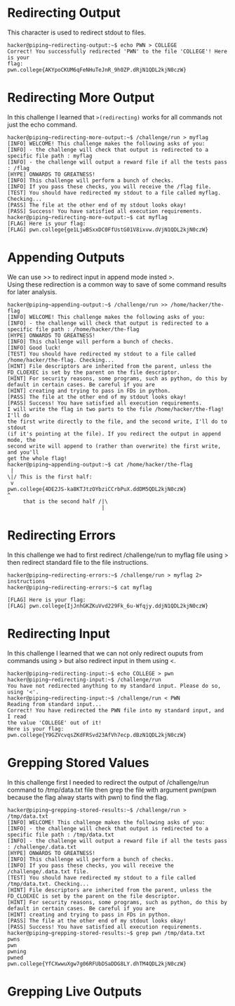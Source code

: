 # Redirecting Output
 This character is used to redirect stdout to files.
 ~~~
 hacker@piping~redirecting-output:~$ echo PWN > COLLEGE
Correct! You successfully redirected 'PWN' to the file 'COLLEGE'! Here is your
flag:
pwn.college{AKYpoCKUM6qFeNHuTeJnR_9h0ZP.dRjN1QDL2kjN0czW}
~~~
# Redirecting More Output
In this challenge I learned that `>(redirecting)` works for all commands not just the echo command.
~~~
hacker@piping~redirecting-more-output:~$ /challenge/run > myflag
[INFO] WELCOME! This challenge makes the following asks of you:
[INFO] - the challenge will check that output is redirected to a specific file path : myflag
[INFO] - the challenge will output a reward file if all the tests pass : /flag
[HYPE] ONWARDS TO GREATNESS!
[INFO] This challenge will perform a bunch of checks.
[INFO] If you pass these checks, you will receive the /flag file.
[TEST] You should have redirected my stdout to a file called myflag. Checking...
[PASS] The file at the other end of my stdout looks okay!
[PASS] Success! You have satisfied all execution requirements.
hacker@piping~redirecting-more-output:~$ cat myflag
[FLAG] Here is your flag:
[FLAG] pwn.college{ge1LjwBSxxDC0FfUstG01V8ixvw.dVjN1QDL2kjN0czW}
~~~
# Appending Outputs
We can use >> to redirect input in append mode insted >.  
Using these redirection is a common way to save of some command results for later analysis. 
~~~
hacker@piping~appending-output:~$ /challenge/run >> /home/hacker/the-flag
[INFO] WELCOME! This challenge makes the following asks of you:
[INFO] - the challenge will check that output is redirected to a specific file path : /home/hacker/the-flag
[HYPE] ONWARDS TO GREATNESS!
[INFO] This challenge will perform a bunch of checks.
[INFO] Good luck!
[TEST] You should have redirected my stdout to a file called /home/hacker/the-flag. Checking...
[HINT] File descriptors are inherited from the parent, unless the FD_CLOEXEC is set by the parent on the file descriptor.
[HINT] For security reasons, some programs, such as python, do this by default in certain cases. Be careful if you are
[HINT] creating and trying to pass in FDs in python.
[PASS] The file at the other end of my stdout looks okay!
[PASS] Success! You have satisfied all execution requirements.
I will write the flag in two parts to the file /home/hacker/the-flag! I'll do
the first write directly to the file, and the second write, I'll do to stdout
(if it's pointing at the file). If you redirect the output in append mode, the
second write will append to (rather than overwrite) the first write, and you'll
get the whole flag!
hacker@piping~appending-output:~$ cat /home/hacker/the-flag
 |
\|/ This is the first half:
 v
pwn.college{4DE2JS-ka8KTJtzOYbziCCrbPuX.ddDM5QDL2kjN0czW}                           ^
     that is the second half /|\
                              |
~~~
# Redirecting Errors
In this challenge we had to first redirect /challenge/run to myflag file using > then redirect standard file to the file instructions.
~~~
hacker@piping~redirecting-errors:~$ /challenge/run > myflag 2> instructions
hacker@piping~redirecting-errors:~$ cat myflag

[FLAG] Here is your flag:
[FLAG] pwn.college{IjJnhGKZKuVvd229Fk_6u-Wfqjy.ddjN1QDL2kjN0czW}
~~~
# Redirecting Input
In this challenge I learned that we can not only redirect ouputs from commands using > but also redirect input in them using <.
~~~
hacker@piping~redirecting-input:~$ echo COLLEGE > pwn
hacker@piping~redirecting-input:~$ /challenge/run
You have not redirected anything to my standard input. Please do so, using '<'.
hacker@piping~redirecting-input:~$ /challenge/run < PWN
Reading from standard input...
Correct! You have redirected the PWN file into my standard input, and I read
the value 'COLLEGE' out of it!
Here is your flag:
pwn.college{Y9GZVcvqsZKdFRSvd23AfVh7ecp.dBzN1QDL2kjN0czW}
~~~
# Grepping Stored Values
In this challenge first I needed to redirect the output of /challenge/run command to /tmp/data.txt file then grep the file with argument pwn(pwn because the flag alway starts with pwn) to find the flag.
~~~
hacker@piping~grepping-stored-results:~$ /challenge/run > /tmp/data.txt
[INFO] WELCOME! This challenge makes the following asks of you:
[INFO] - the challenge will check that output is redirected to a specific file path : /tmp/data.txt
[INFO] - the challenge will output a reward file if all the tests pass : /challenge/.data.txt
[HYPE] ONWARDS TO GREATNESS!
[INFO] This challenge will perform a bunch of checks.
[INFO] If you pass these checks, you will receive the /challenge/.data.txt file.
[TEST] You should have redirected my stdout to a file called /tmp/data.txt. Checking...
[HINT] File descriptors are inherited from the parent, unless the FD_CLOEXEC is set by the parent on the file descriptor.
[HINT] For security reasons, some programs, such as python, do this by default in certain cases. Be careful if you are
[HINT] creating and trying to pass in FDs in python.
[PASS] The file at the other end of my stdout looks okay!
[PASS] Success! You have satisfied all execution requirements.
hacker@piping~grepping-stored-results:~$ grep pwn /tmp/data.txt
pwns
pwn
pwning
pwned
pwn.college{YfCXwwuXgw7g06RFUbDSaDDG8LY.dhTM4QDL2kjN0czW}
~~~
# Grepping Live Outputs

